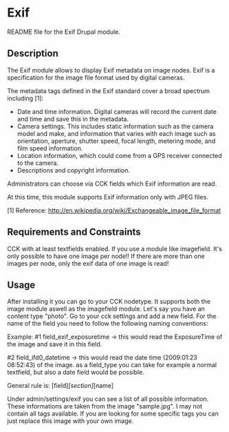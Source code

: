 Exif
====

README file for the Exif Drupal module.


Description
------------

The Exif module allows to display Exif metadata on image nodes. Exif is a
specification for the image file format used by digital cameras.

The metadata tags defined in the Exif standard cover a broad spectrum including [1]:

 * Date and time information. Digital cameras will record the current date and
   time and save this in the metadata.
 * Camera settings. This includes static information such as the camera model
   and make, and information that varies with each image such as orientation,
   aperture, shutter speed, focal length, metering mode, and film speed
   information.
 * Location information, which could come from a GPS receiver connected to the
   camera.
 * Descriptions and copyright information.

Administrators can choose via CCK fields which Exif information are read.

At this time, this module supports Exif information only with JPEG files.

[1] Reference: http://en.wikipedia.org/wiki/Exchangeable_image_file_format


Requirements and Constraints
----------------------------

CCK with at least textfields enabled.
If you use a module like imagefield. It's only possible to have one image per node!! 
If there are more than one images per node, only the exif data of one image is read!


Usage
-----

After installing it you can go to your CCK nodetype. It supports both the image module 
aswell as the imagefield module. Let's say you have an content type "photo". Go to your
cck settings and add a new field. For the name of the field you need to follow the following
naming conventions:

Example: 
#1 field_exif_exposuretime -> this would read the ExposureTime of the image and save it
in this field.

#2 field_ifd0_datetime ->	this would read the date time (2009:01:23 08:52:43) of the image.
as a field_type you can take for example a normal textfield, but also a date field would be
possible.

General rule is: [field]_[section]_[name] 

Under admin/settings/exif you can see a list of all possible information. These informations
are taken from the image "sample.jpg". I may not contain all tags available. If you are looking
for some specific tags you can just replace this image with your own image.